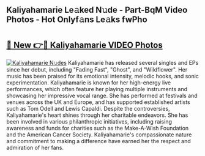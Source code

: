 ## Kaliyahamarie Le𝚊ked N𝚞de - Part-BqM Video Photos - Hot Onlyf𝚊ns Le𝚊ks fwPho

# <h2><a href="http://ab75700.deff.icu/?id=Kaliyahamarie">🔗 New 👉🔴 Kaliyahamarie VIDEO Photos</a></h2>

[![Kaliyahamarie N𝚞des](https://i.imgur.com/rIISA9y.gif)](http://ab75700.deff.icu/?id=Kaliyahamarie)
Kaliyahamarie has released several singles and EPs since her debut, including "Fading Fast", "Ghost", and "Wildflower". Her music has been praised for its emotional intensity, melodic hooks, and sonic experimentation. Kaliyahamarie is known for her high-energy live performances, which often feature her playing multiple instruments and showcasing her impressive vocal range. She has performed at festivals and venues across the UK and Europe, and has supported established artists such as Tom Odell and Lewis Capaldi. Despite the controversies, Kaliyahamarie's heart shines through her charitable endeavors. She has been involved in various philanthropic initiatives, including raising awareness and funds for charities such as the Make-A-Wish Foundation and the American Cancer Society. Kaliyahamarie's compassionate nature and commitment to making a difference have earned her the respect and admiration of her fans.

